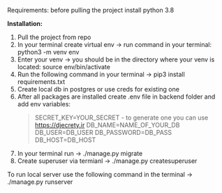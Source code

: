 Requirements: before pulling the project install python 3.8

**Installation:**
1. Pull the project from repo
2. In your terminal create virtual env -> run command in your terminal: python3 -m venv env
3. Enter your venv -> you should be in the directory where your venv is located: source env/bin/activate
4. Run the following command in your terminal -> pip3 install requirements.txt
5. Create local db in postgres or use creds for existing one
6. After all packages are installed create .env file in backend folder and add env variables:
    > SECRET_KEY=YOUR_SECRET - to generate one you can use https://djecrety.ir
    > DB_NAME=NAME_OF_YOUR_DB
    > DB_USER=DB_USER
    > DB_PASSWORD=DB_PASS
    > DB_HOST=DB_HOST
7. In your terminal run -> ./manage.py migrate
8. Create superuser via termianl -> ./manage.py createsuperuser

To run local server use the following command in the terminal -> ./manage.py runserver
